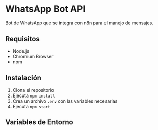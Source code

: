 # WhatsApp Bot API

Bot de WhatsApp que se integra con n8n para el manejo de mensajes.

## Requisitos
- Node.js
- Chromium Browser
- npm

## Instalación
1. Clona el repositorio
2. Ejecuta `npm install`
3. Crea un archivo `.env` con las variables necesarias
4. Ejecuta `npm start`

## Variables de Entorno 